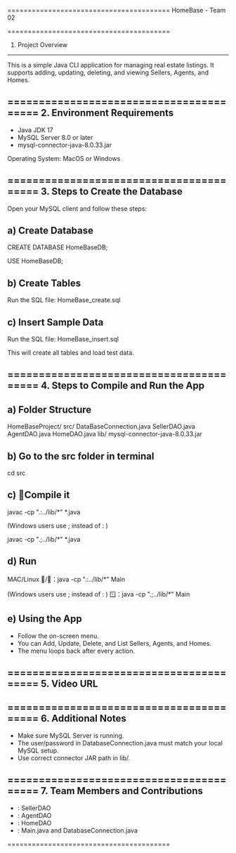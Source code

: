 ========================================
HomeBase - Team 02

========================================
1. Project Overview
----------------------------------------
This is a simple Java CLI application for managing real estate listings. 
It supports adding, updating, deleting, and viewing Sellers, Agents, and Homes. 

========================================
2. Environment Requirements
----------------------------------------
- Java JDK 17
- MySQL Server 8.0 or later
- mysql-connector-java-8.0.33.jar

Operating System: MacOS or Windows

========================================
3. Steps to Create the Database
----------------------------------------
Open your MySQL client and follow these steps:

a) Create Database
------------------------
CREATE DATABASE HomeBaseDB;

USE HomeBaseDB;

b) Create Tables
------------------------
Run the SQL file:
HomeBase_create.sql

c) Insert Sample Data
------------------------
Run the SQL file:
HomeBase_insert.sql

This will create all tables and load test data.

========================================
4. Steps to Compile and Run the App
----------------------------------------

a) Folder Structure
------------------------
HomeBaseProject/
  src/
    DataBaseConnection.java
    SellerDAO.java
    AgentDAO.java
    HomeDAO.java
  lib/
    mysql-connector-java-8.0.33.jar

b) Go to the src folder in terminal
------------------------
cd src

c) 🚀Compile it 
------------------------
javac -cp ".:../lib/*" *.java

(Windows users use ; instead of : )

javac -cp ".;../lib/*" *.java

d) Run
------------------------
MAC/Linux /🐧：java -cp ".:../lib/*" Main

(Windows users use ; instead of : )
🪟：java -cp ".;../lib/*" Main

e) Using the App
------------------------
- Follow the on-screen menu.
- You can Add, Update, Delete, and List Sellers, Agents, and Homes.
- The menu loops back after every action.

========================================
5. Video URL
----------------------------------------

========================================
6. Additional Notes
----------------------------------------
- Make sure MySQL Server is running.
- The user/password in DatabaseConnection.java must match your local MySQL setup.
- Use correct connector JAR path in lib/.

========================================
7. Team Members and Contributions
----------------------------------------
- : SellerDAO
- : AgentDAO
- : HomeDAO
- : Main.java and DatabaseConnection.java

========================================
